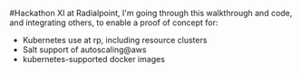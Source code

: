 #Hackathon XI at Radialpoint, I'm going through this walkthrough and code, and integrating others, to enable a proof of concept for:

- Kubernetes use at rp, including resource clusters
- Salt support of autoscaling@aws
- kubernetes-supported docker images

 
  
  
